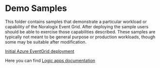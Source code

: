 # Demo Samples

This folder contains samples that demonstrate a particular workload or capability of the Noralogix Event Grid.  After deploying the sample users should be able to exercise those capabilities described. These samples are typically not meant to be general purpose or production workloads, though some may be suitable after modification.

[Initial Azure EventGrid deployment](https://github.com/Noralogix/genesyscloud-eventgrid/start/)

Here you can find
[Logic apps documentation](https://docs.microsoft.com/en-us/azure/logic-apps/logic-apps-overview)
